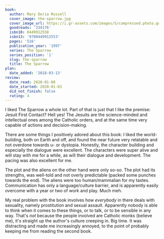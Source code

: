 ```yaml
---
book:
  author: Mary Doria Russell
  cover_image: the-sparrow.jpg
  cover_image_url: https://i.gr-assets.com/images/S/compressed.photo.goodreads.com/books/1230829367l/334176._SX98_.jpg
  goodreads: '334176'
  isbn10: 0449912558
  isbn13: '9780449912553'
  pages: '516'
  publication_year: '1997'
  series: The Sparrow
  series_position: '1'
  slug: the-sparrow
  title: The Sparrow
plan:
  date_added: '2018-03-13'
review:
  date_read: 2020-01-08
  date_started: 2020-01-03
  did_not_finish: false
  rating: 4
---
```


I liked The Sparrow a whole lot. Part of that is just that I like the premise: Jesuit First Contact? Hell yes! The Jesuits are the science-minded and intellectual ones among the Catholic orders, and at the same time very capable of actions and decision-making.

There are some things I positively adored about this book: I liked the world-building, both on Earth and off, and found the near future very relatable and not overdone towards u- or dystopia. Honestly, the character building and especially the dialogue were excellent. The characters were super alive and will stay with me for a while, as will their dialogue and development. The pacing was also excellent for me.

The plot and the aliens on the other hand were only so-so. The plot had its strengths, was well-told and not overly predictable (packed some punches towards the end). The aliens were too human/mammalian for my tastes. Communication has only a language/culture barrier, and is apparently easily overcome with a year or two of work and play. Much meh.

My real problem with the book involves how *everybody* in there deals with sexuality, namely prostitution and sexual assault. Apparently nobody is able to think when it comes to these things, or to talk, or to be sensible in any way. That's *not* because the people involved are Catholic monks (believe me), it's straight up the author's culture creeping in. Big time. It was distracting and made me increasingly annoyed, to the point of probably keeping me from reading the second book.
